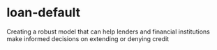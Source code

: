 # loan-default
Creating a robust model that can help lenders and financial institutions make informed decisions on extending or denying credit
